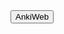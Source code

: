 <div style={{display: 'flex', justifyContent: 'left', gap: '20px'}}> <a href="link_google_drive_dán_vào_đây"> <button class="buttonPrimary" type="button">AnkiWeb</button> </a> </div>